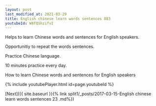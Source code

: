 ```yaml
---
layout: post
last_modified_at: 2021-03-29
title: English chinese learn words sentences 883 
youtubeId: W8fQShzifvI
---
```

 
 
Helps to learn Chinese words and sentences for English speakers.

Opportunitiy to repeat the words sentences. 

Practice Chinese language. 
 
10 minutes practice every day. 
 
How to learn Chinese words and sentences for English speakers 
 
{% include youtubePlayer.html id=page.youtubeId %}
 
 
[Next]({{ site.baseurl }}{% link  split1/_posts/2017-03-15-English chinese learn words sentences 23 .md%})
 
